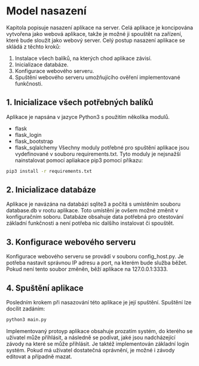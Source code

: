 # Model nasazení
Kapitola popisuje nasazení aplikace na server. 
Celá aplikace je koncipována vytvořena jako webová aplikace, takže je možné ji spouštět na zařízení, 
které bude sloužit jako webový server. 
Celý postup nasazení aplikace se skládá z těchto kroků:
1. Instalace všech balíků, na kterých chod aplikace závisí.
2. Inicializace databáze.
3. Konfigurace webového serveru.
4. Spuštění webového serveru umožňujícího ověření implementované funkčnosti.

## 1. Inicializace všech potřebných balíků
Aplikace je napsána v jazyce Python3 s použitím několika modulů.
- flask
- flask_login
- flask_bootstrap
- flask_sqlalchemy
Všechny moduly potřebné pro spuštění aplikace jsou vydefinované v souboru requirements.txt. Tyto moduly je nejsnažší nainstalovat pomocí apliakace pip3 pomocí příkazu:
```bash
pip3 install -r requirements.txt
```

## 2. Inicializace databáze
Aplikace je navázána na databázi sqlite3 a počítá s umístěním souboru database.db v rootu aplikace. Toto umístění je ovšem možné změnit v konfiguračním soboru. Databáze obsahuje data potřebná pro otestování základní funkčnosti a není potřeba nic dalšího instalovat či spouštět. 

## 3. Konfigurace webového serveru
Konfigurace webového serveru se provádí v souboru config_host.py. Je potřeba nastavit správnou IP adresu a port, 
na kterém bude služba běžet. Pokud není tento soubor změněn, běží aplikace na 127.0.0.1:3333.

## 4. Spuštění aplikace
Posledním krokem při nasazování této aplikace je její spuštění. Spuštění lze docílit zadáním:
```bash
python3 main.py 
```

Implementovaný protoyp aplikace obsahuje prozatím systém, do kterého se uživatel může přihlásit, a následně se podívat, 
jaké jsou nadcházející závody na které se může přihlásit. Je taktéž implementován základní login systém. Pokud má 
uživatel dostatečná oprávnění, je možné i závody editovat a případně mazat.
